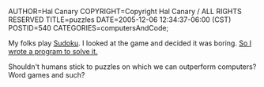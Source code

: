 AUTHOR=Hal Canary
COPYRIGHT=Copyright Hal Canary / ALL RIGHTS RESERVED
TITLE=puzzles
DATE=2005-12-06 12:34:37-06:00 (CST)
POSTID=540
CATEGORIES=computersAndCode;

My folks play [Sudoku](http://en.wikipedia.org/wiki/Sudoku). I looked at the game and decided it was boring. [So I wrote a program to solve it.](https://halcanary.org/p/sudoku-solver)

Shouldn't humans stick to puzzles on which we can outperform computers? Word games and such?
